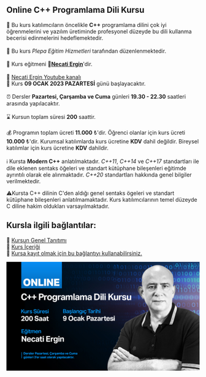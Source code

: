 ## Online C++ Programlama Dili Kursu

🎯 Bu kurs katılımcıların öncelikle __C++__ programlama dilini çok iyi öğrenmelerini ve yazılım üretiminde profesyonel düzeyde bu dili kullanma becerisi edinmelerini hedeflemektedir.<br><br>
🏫 Bu kurs _Plepa Eğitim Hizmetleri_ tarafından düzenlenmektedir.<br><br>
👨 Kurs eğitmeni **&#128279;[Necati Ergin](https://www.linkedin.com/in/necati-ergin-045768176/)**'dir.<br><br>
👨 [Necati Ergin Youtube kanalı](https://www.youtube.com/@necatiergin)<br>
📅 Kurs __09 OCAK 2023 PAZARTESİ__ günü başlayacaktır. <br><br>
⏰ Dersler __Pazartesi, Çarşamba ve Cuma__ günleri __19.30 - 22.30__ saatleri arasında yapılacaktır.<br><br>
⌛ Kursun toplam süresi __200__ saattir. <br><br>
💰️ Programın toplam ücreti **11.000** &#8378;'dir. Öğrenci olanlar için kurs ücreti **10.000** &#8378;'dir. Kurumsal katılımlarda kurs ücretine **KDV** dahil değildir. Bireysel katılımlar için kurs ücretine **KDV** dahildir.<br><br>
ℹ️   Kursta __Modern C++__ anlatılmaktadır. _C++11_, _C++14_ ve _C++17_ standartları ile dile eklenen sentaks öğeleri ve standart kütüphane bileşenleri eğitimde ayrıntılı olarak ele alınmaktadır. _C++20_ standartları hakkında genel bilgiler verilmektedir.<br>

⚠Kursta C++ dilinin C'den aldığı genel sentaks ögeleri ve standart kütüphane bileşenleri anlatılmamaktadır. Kurs katılımcılarının temel düzeyde C diline hakim oldukları varsayılmaktadır.

## Kursla ilgili bağlantılar:
&#128279; [Kursun Genel Tanıtımı](https://github.com/necatiergin/OCAK_2023_ONLINE_CPLUSPLUS_KURSU/blob/main/kurs_tanitimi.md)<br>
&#128279; [Kurs İçeriği](https://github.com/necatiergin/kurs_programlari/blob/main/cplusplus_kurs_icerigi.md)<br>
&#128279; [Kursa kayıt olmak için bu bağlantıyı kullanabilirsiniz.](https://us02web.zoom.us/meeting/register/tZEkde6qrzguHdN7uGngFhIpr2J3aDLSdg5O)

![kurs tanıtım görseli](https://github.com/necatiergin/OCAK_2023_ONLINE_CPLUSPLUS_KURSU/blob/main/kurs_gorsel.jpg)





